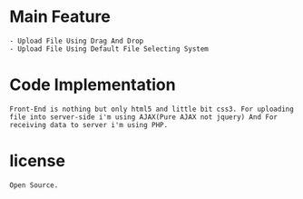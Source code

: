 # Main Feature
    - Upload File Using Drag And Drop
    - Upload File Using Default File Selecting System

# Code Implementation
    Front-End is nothing but only html5 and little bit css3. For uploading file into server-side i'm using AJAX(Pure AJAX not jquery) And For receiving data to server i'm using PHP.
    
# license
    Open Source.